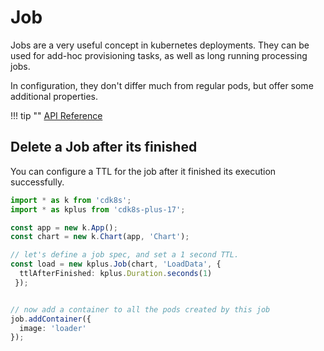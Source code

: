 # Job

Jobs are a very useful concept in kubernetes deployments.
They can be used for add-hoc provisioning tasks, as well as long running processing jobs.

In configuration, they don't differ much from regular pods, but offer some
additional properties.

!!! tip ""
    [API Reference](../reference/cdk8s-plus-17.md#cdk8s-plus-job)

## Delete a Job after its finished

You can configure a TTL for the job after it finished its execution successfully.

```typescript
import * as k from 'cdk8s';
import * as kplus from 'cdk8s-plus-17';

const app = new k.App();
const chart = new k.Chart(app, 'Chart');

// let's define a job spec, and set a 1 second TTL.
const load = new kplus.Job(chart, 'LoadData', {
  ttlAfterFinished: kplus.Duration.seconds(1)
 });


// now add a container to all the pods created by this job
job.addContainer({
  image: 'loader'
});
```
